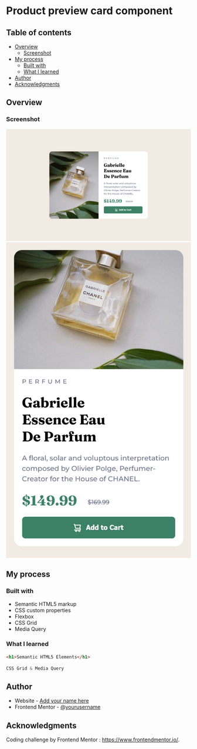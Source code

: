 # Product preview card component

## Table of contents

- [Overview](#overview)
  - [Screenshot](#screenshot)
- [My process](#my-process)
  - [Built with](#built-with)
  - [What I learned](#what-i-learned)
- [Author](#author)
- [Acknowledgments](#acknowledgments)

## Overview

### Screenshot

![](./Screenshot%20Product%20preview%20card%20component-desktop.png)
![](./Screenshot%20Product%20preview%20card%20component-mobile.png)

## My process

### Built with

- Semantic HTML5 markup
- CSS custom properties
- Flexbox
- CSS Grid
- Media Query

### What I learned

```html
<h1>Semantic HTML5 Elements</h1>
```
```css
CSS Grid & Media Query
```

## Author

- Website - [Add your name here](https://github.com/salih-kv)
- Frontend Mentor - [@yourusername](https://www.frontendmentor.io/profile/salih-kv)

## Acknowledgments

Coding challenge by Frontend Mentor : https://www.frontendmentor.io/.
